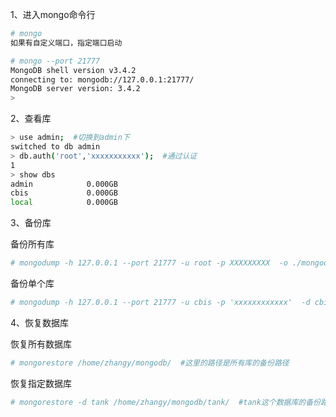 1、进入mongo命令行

```bash
# mongo 
如果有自定义端口，指定端口启动

# mongo --port 21777
MongoDB shell version v3.4.2
connecting to: mongodb://127.0.0.1:21777/
MongoDB server version: 3.4.2
> 

```



2、查看库

```bash
> use admin;  #切换到admin下
switched to db admin
> db.auth('root','xxxxxxxxxxx');  #通过认证
1
> show dbs
admin            0.000GB
cbis             0.000GB
local            0.000GB

```



3、备份库

备份所有库

```bash
# mongodump -h 127.0.0.1 --port 21777 -u root -p XXXXXXXXX  -o ./mongodump
```



备份单个库

```bash
# mongodump -h 127.0.0.1 --port 21777 -u cbis -p 'xxxxxxxxxxxx'  -d cbis -o ./test/
```



4、恢复数据库

恢复所有数据库

```bash
# mongorestore /home/zhangy/mongodb/  #这里的路径是所有库的备份路径
```



恢复指定数据库

```bash
# mongorestore -d tank /home/zhangy/mongodb/tank/  #tank这个数据库的备份路径
```


